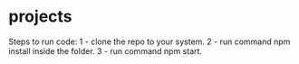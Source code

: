 # projects


Steps to run code: 
1 - clone the repo to your system.
2 - run command npm install inside the folder.
3 - run command npm start.
